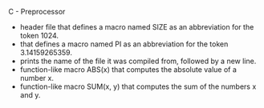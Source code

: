 C - Preprocessor

- header file that defines a macro named SIZE as an abbreviation for the token 1024.
- that defines a macro named PI as an abbreviation for the token 3.14159265359.
- prints the name of the file it was compiled from, followed by a new line.
- function-like macro ABS(x) that computes the absolute value of a number x.
- function-like macro SUM(x, y) that computes the sum of the numbers x and y.
